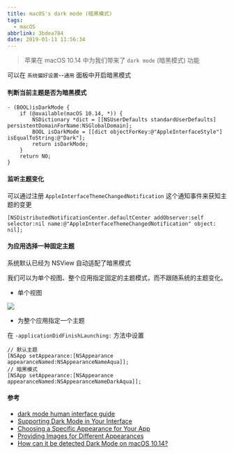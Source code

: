 ```yaml
---
title: macOS's dark mode (暗黑模式)
tags:
  - macOS
abbrlink: 3bdea784
date: 2019-01-11 11:56:34
---
```


> 苹果在 macOS 10.14 中为我们带来了 `dark mode` (暗黑模式) 功能

可以在 `系统偏好设置`--`通用` 面板中开启暗黑模式

#### 判断当前主题是否为暗黑模式

```ObjC
- (BOOL)isDarkMode {
    if (@available(macOS 10.14, *)) {
        NSDictionary *dict = [[NSUserDefaults standardUserDefaults] persistentDomainForName:NSGlobalDomain];
        BOOL isDarkMode = [[dict objectForKey:@"AppleInterfaceStyle"] isEqualToString:@"Dark"];
        return isDarkMode;
    }
    return NO;
}
```

#### 监听主题变化

可以通过注册 `AppleInterfaceThemeChangedNotification` 这个通知事件来获知主题的变更

```ObjC
[NSDistributedNotificationCenter.defaultCenter addObserver:self selector:nil name:@"AppleInterfaceThemeChangedNotification" object: nil];
```

#### 为应用选择一种固定主题

系统默认已经为 NSView 自动适配了暗黑模式

我们可以为单个视图、整个应用指定固定的主题模式，而不跟随系统的主题变化。

- 单个视图

![](https://docs-assets.developer.apple.com/published/f98658e9ac/909bc4b8-02ac-4f1d-84ce-ed62aa25601f.png)

- 为整个应用指定一个主题

在 `-applicationDidFinishLaunching:` 方法中设置
```ObjC
// 默认主题
[NSApp setAppearance:[NSAppearance appearanceNamed:NSAppearanceNameAqua]];
// 暗黑模式
[NSApp setAppearance:[NSAppearance appearanceNamed:NSAppearanceNameDarkAqua]];
```

#### 参考

- [dark mode human interface guide](https://developer.apple.com/design/human-interface-guidelines/macos/visual-design/dark-mode/)
- [Supporting Dark Mode in Your Interface](https://developer.apple.com/documentation/appkit/supporting_dark_mode_in_your_interface?language=objc)
- [Choosing a Specific Appearance for Your App](https://developer.apple.com/documentation/appkit/nsappearancecustomization/choosing_a_specific_appearance_for_your_app?language=objc)
- [Providing Images for Different Appearances](https://developer.apple.com/documentation/appkit/images_and_pdf/providing_images_for_different_appearances?language=objc)
- [How can it be detected Dark Mode on macOS 10.14?](https://stackoverflow.com/questions/51672124/how-can-it-be-detected-dark-mode-on-macos-10-14)
